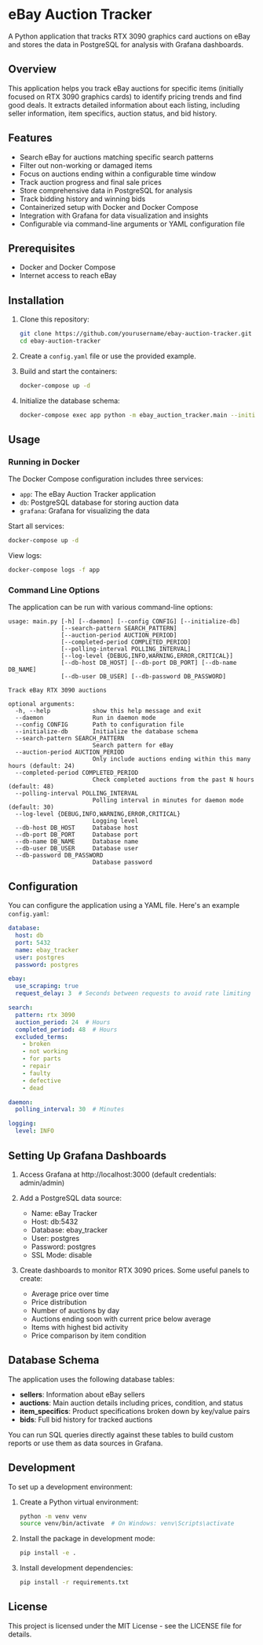 # eBay Auction Tracker

A Python application that tracks RTX 3090 graphics card auctions on eBay and stores the data in PostgreSQL for analysis with Grafana dashboards.

## Overview

This application helps you track eBay auctions for specific items (initially focused on RTX 3090 graphics cards) to identify pricing trends and find good deals. It extracts detailed information about each listing, including seller information, item specifics, auction status, and bid history.

## Features

- Search eBay for auctions matching specific search patterns
- Filter out non-working or damaged items
- Focus on auctions ending within a configurable time window
- Track auction progress and final sale prices
- Store comprehensive data in PostgreSQL for analysis
- Track bidding history and winning bids
- Containerized setup with Docker and Docker Compose
- Integration with Grafana for data visualization and insights
- Configurable via command-line arguments or YAML configuration file

## Prerequisites

- Docker and Docker Compose
- Internet access to reach eBay

## Installation

1. Clone this repository:
   ```bash
   git clone https://github.com/yourusername/ebay-auction-tracker.git
   cd ebay-auction-tracker
   ```

2. Create a `config.yaml` file or use the provided example.

3. Build and start the containers:
   ```bash
   docker-compose up -d
   ```

4. Initialize the database schema:
   ```bash
   docker-compose exec app python -m ebay_auction_tracker.main --initialize-db
   ```

## Usage

### Running in Docker

The Docker Compose configuration includes three services:
- `app`: The eBay Auction Tracker application
- `db`: PostgreSQL database for storing auction data
- `grafana`: Grafana for visualizing the data

Start all services:
```bash
docker-compose up -d
```

View logs:
```bash
docker-compose logs -f app
```

### Command Line Options

The application can be run with various command-line options:

```
usage: main.py [-h] [--daemon] [--config CONFIG] [--initialize-db]
               [--search-pattern SEARCH_PATTERN]
               [--auction-period AUCTION_PERIOD]
               [--completed-period COMPLETED_PERIOD]
               [--polling-interval POLLING_INTERVAL]
               [--log-level {DEBUG,INFO,WARNING,ERROR,CRITICAL}]
               [--db-host DB_HOST] [--db-port DB_PORT] [--db-name DB_NAME]
               [--db-user DB_USER] [--db-password DB_PASSWORD]

Track eBay RTX 3090 auctions

optional arguments:
  -h, --help            show this help message and exit
  --daemon              Run in daemon mode
  --config CONFIG       Path to configuration file
  --initialize-db       Initialize the database schema
  --search-pattern SEARCH_PATTERN
                        Search pattern for eBay
  --auction-period AUCTION_PERIOD
                        Only include auctions ending within this many hours (default: 24)
  --completed-period COMPLETED_PERIOD
                        Check completed auctions from the past N hours (default: 48)
  --polling-interval POLLING_INTERVAL
                        Polling interval in minutes for daemon mode (default: 30)
  --log-level {DEBUG,INFO,WARNING,ERROR,CRITICAL}
                        Logging level
  --db-host DB_HOST     Database host
  --db-port DB_PORT     Database port
  --db-name DB_NAME     Database name
  --db-user DB_USER     Database user
  --db-password DB_PASSWORD
                        Database password
```

## Configuration

You can configure the application using a YAML file. Here's an example `config.yaml`:

```yaml
database:
  host: db
  port: 5432
  name: ebay_tracker
  user: postgres
  password: postgres

ebay:
  use_scraping: true
  request_delay: 3  # Seconds between requests to avoid rate limiting

search:
  pattern: rtx 3090
  auction_period: 24  # Hours
  completed_period: 48  # Hours
  excluded_terms:
    - broken
    - not working
    - for parts
    - repair
    - faulty
    - defective
    - dead

daemon:
  polling_interval: 30  # Minutes

logging:
  level: INFO
```

## Setting Up Grafana Dashboards

1. Access Grafana at http://localhost:3000 (default credentials: admin/admin)

2. Add a PostgreSQL data source:
   - Name: eBay Tracker
   - Host: db:5432
   - Database: ebay_tracker
   - User: postgres
   - Password: postgres
   - SSL Mode: disable

3. Create dashboards to monitor RTX 3090 prices. Some useful panels to create:
   - Average price over time
   - Price distribution
   - Number of auctions by day
   - Auctions ending soon with current price below average
   - Items with highest bid activity
   - Price comparison by item condition

## Database Schema

The application uses the following database tables:

- **sellers**: Information about eBay sellers
- **auctions**: Main auction details including prices, condition, and status
- **item_specifics**: Product specifications broken down by key/value pairs
- **bids**: Full bid history for tracked auctions

You can run SQL queries directly against these tables to build custom reports or use them as data sources in Grafana.

## Development

To set up a development environment:

1. Create a Python virtual environment:
   ```bash
   python -m venv venv
   source venv/bin/activate  # On Windows: venv\Scripts\activate
   ```

2. Install the package in development mode:
   ```bash
   pip install -e .
   ```

3. Install development dependencies:
   ```bash
   pip install -r requirements.txt
   ```

## License

This project is licensed under the MIT License - see the LICENSE file for details.